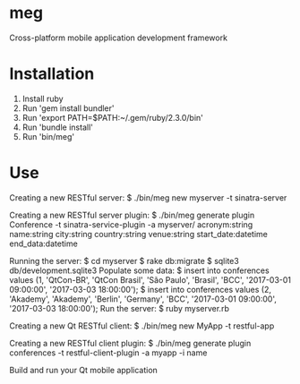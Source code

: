 # meg

Cross-platform mobile application development framework

# Installation

1. Install ruby
2. Run 'gem install bundler'
3. Run 'export PATH=$PATH:~/.gem/ruby/2.3.0/bin'
4. Run 'bundle install'
5. Run 'bin/meg'

# Use

Creating a new RESTful server:
$ ./bin/meg new myserver -t sinatra-server

Creating a new RESTful server plugin:
$ ./bin/meg generate plugin Conference -t sinatra-service-plugin -a myserver/ acronym:string name:string city:string country:string venue:string start_date:datetime end_data:datetime

Running the server:
$ cd myserver
$ rake db:migrate
$ sqlite3 db/development.sqlite3
Populate some data:
$ insert into conferences values (1, 'QtCon-BR', 'QtCon Brasil', 'São Paulo', 'Brasil', 'BCC', '2017-03-01 09:00:00', '2017-03-03 18:00:00');
$ insert into conferences values (2, 'Akademy', 'Akademy', 'Berlin', 'Germany', 'BCC', '2017-03-01 09:00:00', '2017-03-03 18:00:00');
Run the server:
$ ruby myserver.rb

Creating a new Qt RESTful client:
$ ./bin/meg new MyApp -t restful-app

Creating a new RESTful client plugin:
$ ./bin/meg generate plugin conferences -t restful-client-plugin -a myapp -i name

Build and run your Qt mobile application
